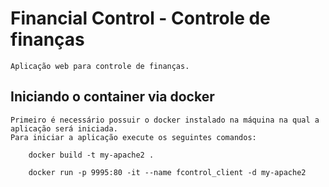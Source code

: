 # Financial Control - Controle de finanças
	
	Aplicação web para controle de finanças.

## Iniciando o container via docker

	Primeiro é necessário possuir o docker instalado na máquina na qual a aplicação será iniciada.
	Para iniciar a aplicação execute os seguintes comandos:

		docker build -t my-apache2 .
		
		docker run -p 9995:80 -it --name fcontrol_client -d my-apache2